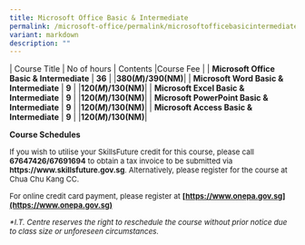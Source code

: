 ```yaml
---
title: Microsoft Office Basic & Intermediate
permalink: /microsoft-office/permalink/microsoftofficebasicintermediate/
variant: markdown
description: ""
---
```

| Course Title | No of hours | Contents |Course Fee |
| **Microsoft Office Basic &amp; Intermediate**   | **36**  | [](/files/Microsoft%20Office/Microsoft_Office_Basic_and_Intermediate_Course_Outline.pdf)|**$380(M)/$390(NM)**|
| **Microsoft Word Basic &amp; Intermediate**   | **9**  | [](/files/Microsoft%20Office/Microsoft_Word_Basic_Course_Outline.pdf)|**$120(M)/$130(NM)**|
| **Microsoft Excel Basic &amp; Intermediate**   | **9**  | [](/files/Microsoft%20Office/Microsoft_Excel_Basic_Course_Outline.pdf)|**$120(M)/$130(NM)**|
| **Microsoft PowerPoint Basic &amp; Intermediate**   | **9**  | [](/files/Microsoft%20Office/Microsoft_PowerPoint_Basic_and_Intermediate_Course_Outline.pdf)|**$120(M)/$130(NM)**|
| **Microsoft Access Basic &amp; Intermediate**   | **9**  | [](/files/Microsoft%20Office/Microsoft_Access_Basic_and_Intermediate_Course_Outline.pdf)|**$120(M)/$130(NM)**|

**Course Schedules
[](/files/Microsoft%20Office/Office_Basic_and_Intermediate_Schedules.pdf)**

<font size="-1">
If you wish to utilise your SkillsFuture credit for this course, please call <b>67647426/67691694</b> to obtain a tax invoice to be submitted via <b>https://www.skillsfuture.gov.sg</b>. Alternatively, please register for the course at Chua Chu Kang CC.

For online credit card payment, please register at <b>[https://www.onepa.gov.sg](https://www.onepa.gov.sg)</b></font>

<font size="-1"><i>
*I.T. Centre reserves the right to reschedule the course without prior notice due to class size or unforeseen circumstances.</i></font>